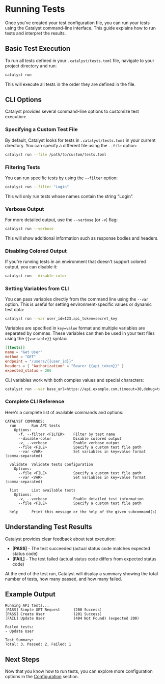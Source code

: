 # Running Tests

Once you've created your test configuration file, you can run your tests using the Catalyst command-line interface. This guide explains how to run tests and interpret the results.

## Basic Test Execution

To run all tests defined in your `.catalyst/tests.toml` file, navigate to your project directory and run:

```bash
catalyst run
```

This will execute all tests in the order they are defined in the file.

## CLI Options

Catalyst provides several command-line options to customize test execution:

### Specifying a Custom Test File

By default, Catalyst looks for tests in `.catalyst/tests.toml` in your current directory. You can specify a different file using the `--file` option:

```bash
catalyst run --file /path/to/custom/tests.toml
```

### Filtering Tests

You can run specific tests by using the `--filter` option:

```bash
catalyst run --filter "Login"
```

This will only run tests whose names contain the string "Login".

### Verbose Output

For more detailed output, use the `--verbose` (or `-v`) flag:

```bash
catalyst run --verbose
```

This will show additional information such as response bodies and headers.

### Disabling Colored Output

If you're running tests in an environment that doesn't support colored output, you can disable it:

```bash
catalyst run --disable-color
```

### Setting Variables from CLI

You can pass variables directly from the command line using the `--var` option. This is useful for setting environment-specific values or dynamic test data:

```bash
catalyst run --var user_id=123,api_token=secret_key
```

Variables are specified in `key=value` format and multiple variables are separated by commas. These variables can then be used in your test files using the `{{variable}}` syntax:

```toml
[[tests]]
name = "Get User"
method = "GET"
endpoint = "/users/{{user_id}}"
headers = { "Authorization" = "Bearer {{api_token}}" }
expected_status = 200
```

CLI variables work with both complex values and special characters:

```bash
catalyst run --var base_url=https://api.example.com,timeout=30,debug=true
```

### Complete CLI Reference

Here's a complete list of available commands and options:

```
CATALYST COMMANDS:
  run       Run API tests
    Options:
      -f, --filter <FILTER>    Filter by test name
      --disable-color          Disable colored output
      -v, --verbose            Enable verbose output
      --file <FILE>            Specify a custom test file path
      --var <VAR>              Set variables in key=value format (comma-separated)

  validate  Validate tests configuration
    Options:
      --file <FILE>            Specify a custom test file path
      --var <VAR>              Set variables in key=value format (comma-separated)

  list      List available tests
    Options:
      -v, --verbose            Enable detailed test information
      --file <FILE>            Specify a custom test file path

  help      Print this message or the help of the given subcommand(s)
```

## Understanding Test Results

Catalyst provides clear feedback about test execution:

- **[PASS]** - The test succeeded (actual status code matches expected status code)
- **[FAIL]** - The test failed (actual status code differs from expected status code)

At the end of the test run, Catalyst will display a summary showing the total number of tests, how many passed, and how many failed.

## Example Output

```
Running API tests...
[PASS] Simple GET Request      (200 Success)
[PASS] Create User             (201 Success)
[FAIL] Update User             (404 Not Found) (expected 200)

Failed tests:
- Update User

Test Summary:
Total: 3, Passed: 2, Failed: 1
```

## Next Steps

Now that you know how to run tests, you can explore more configuration options in the [Configuration](../configuration.md) section.
